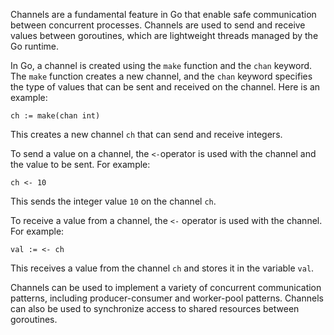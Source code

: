 Channels are a fundamental feature in Go that enable safe communication between concurrent processes. Channels are used to send and receive values between goroutines, which are lightweight threads managed by the Go runtime.

In Go, a channel is created using the `make` function and the `chan` keyword. The `make` function creates a new channel, and the `chan` keyword specifies the type of values that can be sent and received on the channel. Here is an example:

```
ch := make(chan int)
```

This creates a new channel `ch` that can send and receive integers.

To send a value on a channel, the `<-`operator is used with the channel and the value to be sent. For example:

```
ch <- 10
```

This sends the integer value `10` on the channel `ch`.

To receive a value from a channel, the `<-` operator is used with the channel. For example:

```
val := <- ch
```

This receives a value from the channel `ch` and stores it in the variable `val`.

Channels can be used to implement a variety of concurrent communication patterns, including producer-consumer and worker-pool patterns. Channels can also be used to synchronize access to shared resources between goroutines.

